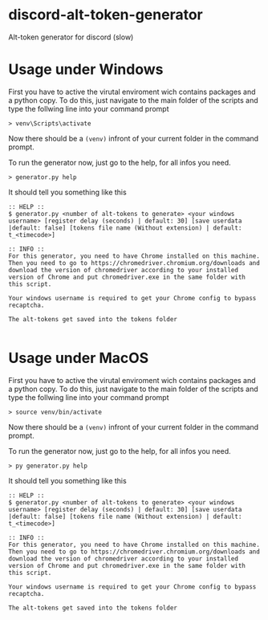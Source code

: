 # discord-alt-token-generator
Alt-token generator for discord (slow)

# Usage under Windows
First you have to active the virutal enviroment wich contains packages and a python copy. To do this, just navigate to the main folder of the scripts and type the follwing line into your command prompt


```> venv\Scripts\activate```


Now there should be a `(venv)` infront of your current folder in the command prompt.

To run the generator now, just go to the help, for all infos you need.


```> generator.py help```


It should tell you something like this
```
:: HELP ::
$ generator.py <number of alt-tokens to generate> <your windows username> [register delay (seconds) | default: 30] [save userdata |default: false] [tokens file name (Without extension) | default: t_<timecode>]

:: INFO ::
For this generator, you need to have Chrome installed on this machine. Then you need to go to https://chromedriver.chromium.org/downloads and download the version of chromedriver according to your installed version of Chrome and put chromedriver.exe in the same folder with this script.

Your windows username is required to get your Chrome config to bypass recaptcha.

The alt-tokens get saved into the tokens folder


```


# Usage under MacOS
First you have to active the virutal enviroment wich contains packages and a python copy. To do this, just navigate to the main folder of the scripts and type the follwing line into your command prompt


```> source venv/bin/activate```


Now there should be a `(venv)` infront of your current folder in the command prompt.

To run the generator now, just go to the help, for all infos you need.


```> py generator.py help```


It should tell you something like this
```
:: HELP ::
$ generator.py <number of alt-tokens to generate> <your windows username> [register delay (seconds) | default: 30] [save userdata |default: false] [tokens file name (Without extension) | default: t_<timecode>]

:: INFO ::
For this generator, you need to have Chrome installed on this machine. Then you need to go to https://chromedriver.chromium.org/downloads and download the version of chromedriver according to your installed version of Chrome and put chromedriver.exe in the same folder with this script.

Your windows username is required to get your Chrome config to bypass recaptcha.

The alt-tokens get saved into the tokens folder


```
